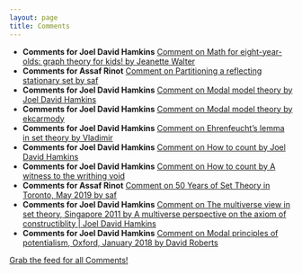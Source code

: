 ```yaml
---
layout: page
title: Comments
---
```


* **Comments for Joel David Hamkins** [Comment on Math for eight-year-olds: graph theory for kids! by Jeanette Walter](http://jdh.hamkins.org/math-for-eight-year-olds/#comment-10473)
* **Comments for Assaf Rinot** [Comment on Partitioning a reflecting stationary set by saf](http://blog.assafrinot.com/?p=4559#comment-707)
* **Comments for Joel David Hamkins** [Comment on Modal model theory by Joel David Hamkins](http://jdh.hamkins.org/modal-model-theory/#comment-10388)
* **Comments for Joel David Hamkins** [Comment on Modal model theory by ekcarmody](http://jdh.hamkins.org/modal-model-theory/#comment-10387)
* **Comments for Joel David Hamkins** [Comment on Ehrenfeucht’s lemma in set theory by Vladimir](http://jdh.hamkins.org/ehrenfeuchts-lemma-in-set-theory/#comment-10352)
* **Comments for Joel David Hamkins** [Comment on How to count by Joel David Hamkins](http://jdh.hamkins.org/how-to-count/#comment-10331)
* **Comments for Joel David Hamkins** [Comment on How to count by A witness to the writhing void](http://jdh.hamkins.org/how-to-count/#comment-10327)
* **Comments for Assaf Rinot** [Comment on 50 Years of Set Theory in Toronto, May 2019 by saf](http://blog.assafrinot.com/?p=4577#comment-686)
* **Comments for Joel David Hamkins** [Comment on The multiverse view in set theory, Singapore 2011 by A multiverse perspective on the axiom of constructiblity \| Joel David Hamkins](http://jdh.hamkins.org/multiverse-view-singapore-july2011/#comment-10304)
* **Comments for Joel David Hamkins** [Comment on Modal principles of potentialism, Oxford, January 2018 by David Roberts](http://jdh.hamkins.org/modal-principles-of-potentialism-oxford-january-2018/#comment-10285)

[Grab the feed for all Comments!](Comments.xml)
